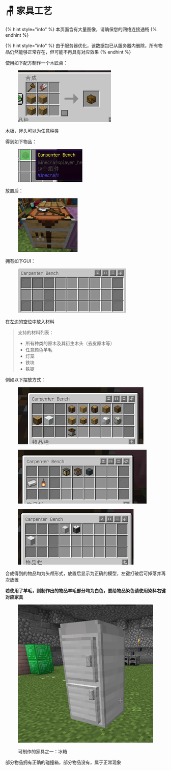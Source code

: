 # 🪑 家具工艺

{% hint style="info" %}
本页面含有大量图像，请确保您的网络连接通畅
{% endhint %}

{% hint style="info" %}
由于服务器优化，该数据包已从服务器内删除，所有物品仍然能够正常存在，但可能不再具有对应效果
{% endhint %}

使用如下配方制作一个木匠桌：

<figure><img src="../../.gitbook/assets/image (36).png" alt=""><figcaption></figcaption></figure>

木板，斧头可以为任意种类

得到如下物品：

<figure><img src="../../.gitbook/assets/image (37).png" alt=""><figcaption></figcaption></figure>

放置后：

<figure><img src="../../.gitbook/assets/image (38).png" alt="" width="187"><figcaption></figcaption></figure>

拥有如下GUI：

<figure><img src="../../.gitbook/assets/image (39).png" alt=""><figcaption></figcaption></figure>

在左边的空位中放入材料

> 支持的材料列表：
>
> * 所有种类的原木及其衍生木头（去皮原木等）
> * 任意颜色羊毛
> * 灯笼
> * 铁块
> * 铁锭

例如以下摆放方式：

<figure><img src="../../.gitbook/assets/image (41).png" alt=""><figcaption></figcaption></figure>

<figure><img src="../../.gitbook/assets/image (42).png" alt=""><figcaption></figcaption></figure>

<figure><img src="../../.gitbook/assets/image (43).png" alt=""><figcaption></figcaption></figure>

合成得到的物品均为头颅形式，放置后显示为正确的模型，左键打破后可掉落并再次放置

**若使用了羊毛，则制作出的物品羊毛部分均为白色，要给物品染色请使用染料右键对应家具**

<figure><img src="../../.gitbook/assets/image (44).png" alt=""><figcaption><p>可制作的家具之一：冰箱</p></figcaption></figure>

部分物品拥有正确的碰撞箱，部分物品没有，属于正常现象
